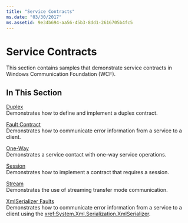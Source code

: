```yaml
---
title: "Service Contracts"
ms.date: "03/30/2017"
ms.assetid: 9e34b694-aa56-45b3-8dd1-2616705b4fc5
---
```

# Service Contracts
This section contains samples that demonstrate service contracts in Windows Communication Foundation (WCF).  
  
## In This Section  
 [Duplex](duplex.md)  
 Demonstrates how to define and implement a duplex contract.  
  
 [Fault Contract](fault-contract.md)  
 Demonstrates how to communicate error information from a service to a client.  
  
 [One-Way](one-way.md)  
 Demonstrates a service contact with one-way service operations.  
  
 [Session](session.md)  
 Demonstrates how to implement a contract that requires a session.  
  
 [Stream](stream.md)  
 Demonstrates the use of streaming transfer mode communication.  
  
 [XmlSerializer Faults](xmlserializer-faults.md)  
 Demonstrates how to communicate error information from a service to a client using the <xref:System.Xml.Serialization.XmlSerializer>.
